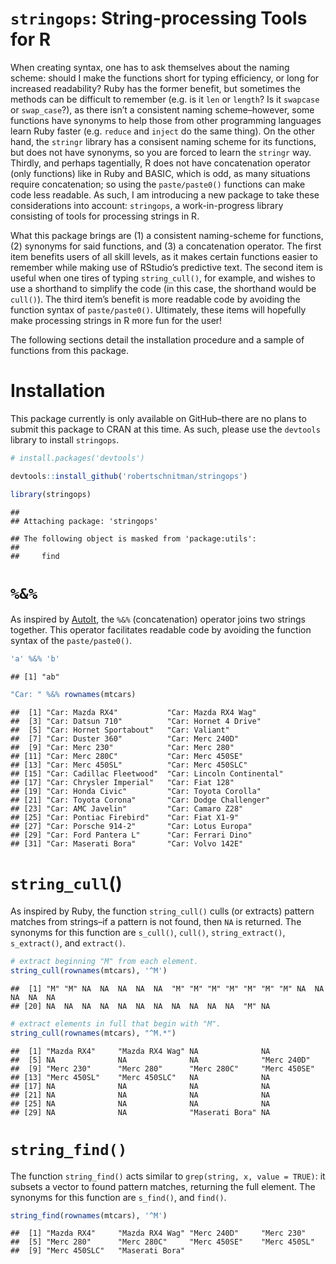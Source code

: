 `stringops`: String-processing Tools for R
==========================================

When creating syntax, one has to ask themselves about the naming scheme:
should I make the functions short for typing efficiency, or long for
increased readability? Ruby has the former benefit, but sometimes the
methods can be difficult to remember (e.g. is it `len` or `length`? Is
it `swapcase` or `swap_case`?), as there isn’t a consistent naming
scheme–however, some functions have synonyms to help those from other
programming languages learn Ruby faster (e.g. `reduce` and `inject` do
the same thing). On the other hand, the `stringr` library has a
consisent naming scheme for its functions, but does not have synonyms,
so you are forced to learn the `stringr` way. Thirdly, and perhaps
tagentially, R does not have concatenation operator (only functions)
like in Ruby and BASIC, which is odd, as many situations require
concatenation; so using the `paste/paste0()` functions can make code
less readable. As such, I am introducing a new package to take these
considerations into account: `stringops`, a work-in-progress library
consisting of tools for processing strings in R.

What this package brings are (1) a consistent naming-scheme for
functions, (2) synonyms for said functions, and (3) a concatenation
operator. The first item benefits users of all skill levels, as it makes
certain functions easier to remember while making use of RStudio’s
predictive text. The second item is useful when one tires of typing
`string_cull()`, for example, and wishes to use a shorthand to simplify
the code (in this case, the shorthand would be `cull()`). The third
item’s benefit is more readable code by avoiding the function syntax of
`paste/paste0()`. Ultimately, these items will hopefully make processing
strings in R more fun for the user!

The following sections detail the installation procedure and a sample of
functions from this package.

Installation
============

This package currently is only available on GitHub–there are no plans to
submit this package to CRAN at this time. As such, please use the
`devtools` library to install `stringops`.

``` r
# install.packages('devtools')

devtools::install_github('robertschnitman/stringops')
```

``` r
library(stringops)
```

    ## 
    ## Attaching package: 'stringops'

    ## The following object is masked from 'package:utils':
    ## 
    ##     find

`%&%`
=====

As inspired by
[AutoIt](https://www.autoitscript.com/autoit3/docs/intro/lang_operators.htm),
the `%&%` (concatenation) operator joins two strings together. This
operator facilitates readable code by avoiding the function syntax of
the `paste/paste0()`.

``` r
'a' %&% 'b'
```

    ## [1] "ab"

``` r
"Car: " %&% rownames(mtcars)
```

    ##  [1] "Car: Mazda RX4"           "Car: Mazda RX4 Wag"      
    ##  [3] "Car: Datsun 710"          "Car: Hornet 4 Drive"     
    ##  [5] "Car: Hornet Sportabout"   "Car: Valiant"            
    ##  [7] "Car: Duster 360"          "Car: Merc 240D"          
    ##  [9] "Car: Merc 230"            "Car: Merc 280"           
    ## [11] "Car: Merc 280C"           "Car: Merc 450SE"         
    ## [13] "Car: Merc 450SL"          "Car: Merc 450SLC"        
    ## [15] "Car: Cadillac Fleetwood"  "Car: Lincoln Continental"
    ## [17] "Car: Chrysler Imperial"   "Car: Fiat 128"           
    ## [19] "Car: Honda Civic"         "Car: Toyota Corolla"     
    ## [21] "Car: Toyota Corona"       "Car: Dodge Challenger"   
    ## [23] "Car: AMC Javelin"         "Car: Camaro Z28"         
    ## [25] "Car: Pontiac Firebird"    "Car: Fiat X1-9"          
    ## [27] "Car: Porsche 914-2"       "Car: Lotus Europa"       
    ## [29] "Car: Ford Pantera L"      "Car: Ferrari Dino"       
    ## [31] "Car: Maserati Bora"       "Car: Volvo 142E"

`string_cull`()
===============

As inspired by Ruby, the function `string_cull()` culls (or extracts)
pattern matches from strings–if a pattern is not found, then `NA` is
returned. The synonyms for this function are `s_cull()`, `cull()`,
`string_extract()`, `s_extract()`, and `extract()`.

``` r
# extract beginning "M" from each element.
string_cull(rownames(mtcars), '^M')
```

    ##  [1] "M" "M" NA  NA  NA  NA  NA  "M" "M" "M" "M" "M" "M" "M" NA  NA  NA  NA  NA 
    ## [20] NA  NA  NA  NA  NA  NA  NA  NA  NA  NA  NA  "M" NA

``` r
# extract elements in full that begin with "M".
string_cull(rownames(mtcars), "^M.*")
```

    ##  [1] "Mazda RX4"     "Mazda RX4 Wag" NA              NA             
    ##  [5] NA              NA              NA              "Merc 240D"    
    ##  [9] "Merc 230"      "Merc 280"      "Merc 280C"     "Merc 450SE"   
    ## [13] "Merc 450SL"    "Merc 450SLC"   NA              NA             
    ## [17] NA              NA              NA              NA             
    ## [21] NA              NA              NA              NA             
    ## [25] NA              NA              NA              NA             
    ## [29] NA              NA              "Maserati Bora" NA

`string_find()`
===============

The function `string_find()` acts similar to
`grep(string, x, value = TRUE)`: it subsets a vector to found pattern
matches, returning the full element. The synonyms for this function are
`s_find()`, and `find()`.

``` r
string_find(rownames(mtcars), '^M')
```

    ##  [1] "Mazda RX4"     "Mazda RX4 Wag" "Merc 240D"     "Merc 230"     
    ##  [5] "Merc 280"      "Merc 280C"     "Merc 450SE"    "Merc 450SL"   
    ##  [9] "Merc 450SLC"   "Maserati Bora"
